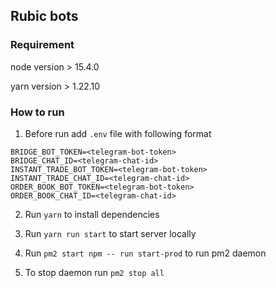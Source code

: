## Rubic bots

### Requirement
node version > 15.4.0

yarn version > 1.22.10

### How to run
1. Before run add `.env` file with following format

```
BRIDGE_BOT_TOKEN=<telegram-bot-token>
BRIDGE_CHAT_ID=<telegram-chat-id>
INSTANT_TRADE_BOT_TOKEN=<telegram-bot-token>
INSTANT_TRADE_CHAT_ID=<telegram-chat-id>
ORDER_BOOK_BOT_TOKEN=<telegram-bot-token>
ORDER_BOOK_CHAT_ID=<telegram-chat-id>
```

2. Run `yarn` to install dependencies

3. Run `yarn run start` to start server locally

4. Run `pm2 start npm -- run start-prod` to run pm2 daemon

5. To stop daemon run `pm2 stop all`

